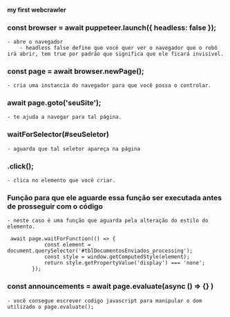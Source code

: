 #### my first webcrawler

### const browser = await puppeteer.launch({ headless: false });
    - abre o navegador
        - headless false define que você quer ver o navegador que o robô irá abrir, tem true por padrão que significa que ele ficará invisível.

### const page = await browser.newPage();
    - cria uma instancia do navegador para que você possa o controlar.
    
### await page.goto('seuSite');
    - te ajuda a navegar para tal página.

### waitForSelector(#seuSeletor)
    - aguarda que tal seletor apareça na página

### .click();
    - clica no elemento que você criar.

### Função para que ele aguarde essa função ser executada antes de prosseguir com o código
    - neste caso é uma função que aguarda pela alteração do estilo do elemento.
```
 await page.waitForFunction(() => {
            const element = document.querySelector('#tblDocumentosEnviados_processing');
            const style = window.getComputedStyle(element);
            return style.getPropertyValue('display') === 'none';
        });
```

### const announcements = await page.evaluate(async () => {} )
    - você consegue escrever codigo javascript para manipular o dom utilizado o page.evaluate();

